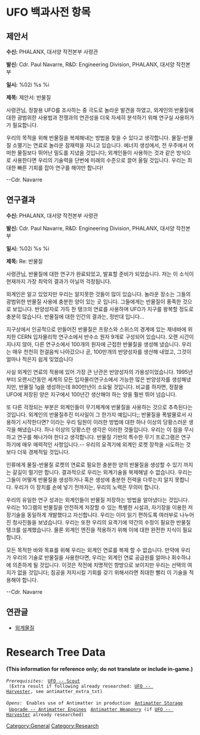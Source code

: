 # UFO 백과사전 항목

## 제안서

**수신:** PHALANX, 대서양 작전본부 사령관

**발신:** Cdr. Paul Navarre, R&D: Engineering Division, PHALANX, 대서양
작전본부

**일시:** %02i %s %i

**제목:** 제안서: 반물질

사령관님, 정찰용 UFO를 조사하는 중 극도로 놀라운 발견을 하였고, 외계인의
반물질에 대한 광범위한 사용법과 전쟁과의 연관성을 더욱 자세히 분석하기
위해 연구실 사용허가가 필요합니다.

우리의 목적을 위해 반물질을 복제해내는 방법을 찾을 수 있다고 생각합니다.
물질-반물질 소멸기는 연료로 놀라운 잠재력을 지니고 있습니다. 에너지
생성에서, 전 우주에서 어떠한 물질보다 뛰어난 밀도를 지녔을 것입니다;
외계인들이 사용하는 것과 같은 방식으로 사용한다면 우리의 기술력을 단번에
미래의 수준으로 끌어 올릴 것입니다. 우리는 최대한 빠른 기회를 잡아
연구를 해야만 합니다!

--Cdr. Navarre

## 연구결과

**수신:** PHALANX, 대서양 작전본부 사령관

**발신:** Cdr. Paul Navarre, R&D: Engineering Division, PHALANX, 대서양
작전본부

**일시:** %02i %s %i

**제목:** Re: 반물질

사령관님, 반물질에 대한 연구가 완료되었고, 발표할 준비가 되었습니다.
저는 이 소식이 현재까지 가장 최악의 결과가 아닐까 걱정됩니다.

외계인은 알고 있었지만 우리는 알지못한 것들이 많이 있습니다. 놀라운
장소는 그들의 광범위한 반물질 사용에 충분한 양이 있는 곳 입니다.
그들에게는 반물질이 풍족한 것으로 보입니다. 반양성자로 가득 찬 탱크의
연료를 사용하며 UFO가 지구를 왕복할 정도로 충분히 많습니다. 반물질에
대한 인간의 결과는, 정반대 입니다...

지구상에서 인공적으로 만들어진 반물질은 프랑스와 스위스의 경계에 있는
제네바에 위치한 CERN 입자물리학 연구소에서 반수소 원자 9개로 구성되어
있습니다. 오랜 시간이 지나지 않아, 다른 연구소에서 100개의 원자에 근접한
반물질을 생성해 냈습니다. 우리는 매우 천천히 한걸음씩 나아갔으나 곧,
100만개의 반양성자를 생산해 내었고, 그것이 얼마나 적은지 쉽게 잊었습니다

사실 외계인 연료의 적용에 있어 가장 큰 난관은 반양성자의
가용성이었습니다. 1995년 부터 오랜시간동안 세계의 모든
입자물리연구소에서 가능한 많은 반양성자를 생성해냈지만, 반물질 1g을
생성하는데 800만년이 소요될 것입니다. 비교를 하자면, 정찰용 UFO에 저장된
양은 지구에서 100년간 생산해야 하는 양을 훨씬 뛰어 넘습니다.

또 다른 걱정되는 부분은 외계인들이 무기체계에 반물질을 사용하는 것으로
추측된다는 것입니다. 외계인의 반물질추진 미사일이 그 한가지 예입니다;;
반물질을 폭발물로서 사용하기 시작한다면? 이라는 우리 팀원이 이러한
방법에 대한 하나 이상의 당황스러운 생각을 해냈습니다. 하나 이상의
당황스런 생각은 이러한 것들입니다. 우리는 이 점을 무시하고 연구를
해나가야 한다고 생각합니다. 반물질 기반의 특수한 무기 프로그램은
연구하기에 매우 매력적인 사항입니다.-- 우리의 요격기에 외계인 로켓
장착을 시도하는 것보다 더욱 경제적일 것입니다.

인류에게 물질-반물질 로켓의 연료로 필요한 충분한 양의 반물질을 생성할 수
있기 까지는 갈길이 멀기만 합니다. 결과적으로 우리는 외계기술을 복제해낼
수 없습니다. 우리는 그들이 어떻게 반물질을 생성하거나 혹은 생성에 충분한
전력을 다루는지 알지 못합니다. 우리가 이 장치를 손에 넣기 전까지는,
우리의 노력은 무의미 합니다.

우리의 유일한 연구 성과는 외계인들이 반물질 저장하는 방법을 알아냈다는
것입니다. 우리는 10그램의 반물질을 안전하게 저장할 수 있는 특별한
시설과, 자기장을 이용한 저장기술을 동일하게 개발했다고 자신합니다.
우리는 이미 읽기 편하도록 여러부로 나누어진 청사진들을 보냈습니다.
우리는 또한 우리의 요격기에 약간의 수정이 필요한 반물질 탱크를
설계했습니다. 물론 외계인 엔진을 적용하기 위해 이에 대한 완전한 지식이
필요 합니다.

모든 목적한 바와 목표를 위해 우리는 외계인 연료를 복제 할 수 없습니다.
만약에 우리가 우리의 기술로 반물질을 사용한다면, 우리는 외계인 연료
공급원를 얼마나 회수하냐에 의존하게 될 것입니다. 이것은 작전에 치명적인
향뱡으로 보이지만 우리는 선택의 여지가 없을 것입니다; 침공을 저지시킬
기회를 갖기 위해서라면 최대한 빨리 이 기술을 적용해야 합니다.

--Cdr. Navarre

## 연관글

- [외계물질](연구/외계물질 "wikilink")

# Research Tree Data

**(This information for reference only; do not translate or include
in-game.)**

*`Prerequisites:`*
` `[`UFO -- Scout`](UFO/Scout "wikilink")
` (Extra result if following already researched: `[`UFO -- Harvester`](UFO/Harvester "wikilink")`, see antimatter_extra_txt)`

*`Opens:`*
` Enables use of Antimatter in production`
` `[`Antimatter Storage`](Base_Facilities/Antimatter_Storage "wikilink")
` `[`Upgrade -- Antimatter Engines`](Aircraft_Equipment/Upgrades/Antimatter_Engines "wikilink")
` `[`Antimatter Weaponry`](Research/Antimatter_Weaponry "wikilink")` (if `[`UFO -- Harvester`](UFO/Harvester "wikilink")` already researched)`

[Category:General](Category:General "wikilink")
[Category:Research](Category:Research "wikilink")